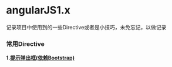 # angularJS1.x
记录项目中使用到的一些Directive或者是小技巧，未免忘记，以做记录

### 常用Directive
**1.[提示弹出框(依赖Bootstrap)](demo/directive/alert-modal.html)**